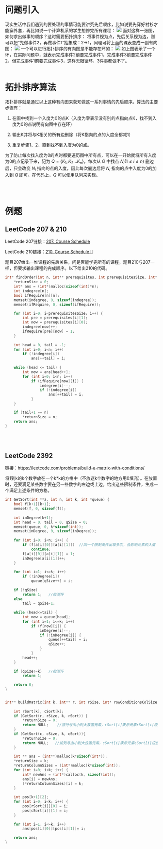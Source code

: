 # 问题引入
现实生活中我们遇到的要处理的事情可能要讲究先后顺序，比如说要先穿好衬衫才能穿外套，再比如说一个计算机系的学生想修完所有课程：
![](拓扑排序（Topological%20Sort）_1.png)
面对这样一张图，如何求出做事的顺序？这时需要拓扑排序：
将事件视为点，先后关系视为边，则可以把“先做事件2，再做事件1”抽象成：2→1，同理可将上面的课表变成一副有向图：
![](拓扑排序（Topological%20Sort）_2.png)
一个可以进行拓扑排序的有向图是不能存在环的：
![](拓扑排序（Topological%20Sort）_3.png)
如上图表示了一个环，在实际问题中，就表示完成事件2前要完成事件1，完成事件3前要完成事件2，但完成事件1前要完成事件3，这样无限循环，3件事都做不了。
<br/><br/>

# 拓扑排序算法
拓扑排序就是通过以上这种有向图来获知做这一系列事情的先后顺序。算法的主要步骤有：

1. 在图中找到一个入度为0的点K（入度为零表示没有别的点指向点K，找不到入度为0的点说明有向图中存在环）

2. 输出K并将与K相关的所有边删除（将K指向的点的入度全都减1）

3. 重复步骤1、2，直到找不到入度为0的点。

为了防止每次找入度为0的点时都要遍历图中所有点，可以在一开始就将所有入度为0的点记录下来，记为 $Q = \{K_1, K_2 ... K_n\}$，每次从 $Q$ 中找点 $N_i (1\le i \le n)$ 删边后，只会改变 $N_i$ 指向的点的入度，因此每次删边后将 $N_i$ 指向的点中入度为0的加入到 $Q$ 即可。在代码上，$Q$ 可以使用队列来实现。

<br/><br/>

# 例题
## LeetCode 207 & 210
LeetCode 207链接：[207. Course Schedule](https://leetcode.com/problems/course-schedule/) 

LeetCode 210链接：[210. Course Schedule II](https://leetcode.com/problems/course-schedule-ii/) 

题目207给出一堆课程的先后关系，问是否能学完所有的课程。题目210与207一样，但要求输出课程的完成顺序。以下给出210的代码。
```cpp
int* findOrder(int n, int** prerequisites, int prerequisitesSize, int* prerequisitesColSize, int* returnSize){
    *returnSize = 0;
    int* ans = (int*)malloc(sizeof(int)*n);
    int indegree[n];
    bool ifRequire[n][n];
    memset(indegree, 0, sizeof(indegree));
    memset(ifRequire, 0, sizeof(ifRequire));

    for (int i=0; i<prerequisitesSize; i++) {
        int pre = prerequisites[i][1];
        int now = prerequisites[i][0];
        indegree[now]++;
        ifRequire[pre][now] = 1;
    }
    
    int head = 0, tail = -1;
    for (int i=0; i<n; i++) 
        if (!indegree[i]) 
            ans[++tail] = i;
    
    while (head <= tail) {
        int now = ans[head++];
        for (int i=0; i<n; i++) 
            if (ifRequire[now][i]) {
                indegree[i]--;
                if (!indegree[i]) 
                    ans[++tail] = i;
            }
    }

    if (tail+1 == n)
        *returnSize = n;
    return ans;
}
```
<br/><br/>


## LeetCode 2392
链接：https://leetcode.com/problems/build-a-matrix-with-conditions/

将1到k的k个数字放在一个k*k的方格中（不放这k个数字的地方用0填充）。在放置时，还要满足某些数字要在另一些数字的左边或上边。给出这些限制条件，生成一个满足上述条件的方格。

```cpp
int GetSort(int **a, int n, int k, int *queue) {
    bool f[k+1][k+1];
    memset(f, 0, sizeof(f));
    
    int inDegree[k+1];
    int head = 0, tail = 0, qSize = 0;
    memset(queue, 0, k*sizeof(int));
    memset(inDegree, 0, sizeof(inDegree));
    
    for (int i=0; i<n; i++) {
        if (f[a[i][0]][a[i][1]])  //同一个限制条件出现多次，会影响元素的入度
            continue;
        f[a[i][0]][a[i][1]] = 1;
        inDegree[a[i][1]]++;
    }        
    
    for (int i=1; i<=k; i++) 
        if (!inDegree[i])
            queue[qSize++] = i;
    
    if (!qSize)
        return 1;   //检测环
    else 
        tail = qSize-1;
    
    while (head<=tail) {
        int now = queue[head];
        for (int i=1; i<=k; i++)
            if (f[now][i]) {
                inDegree[i]--;
                if (!inDegree[i]) {
                    queue[++tail] = i;
                    qSize++;
                }                    
            }
        head++;
    }
    
    if (qSize!=k)   //检测环
        return 1;
    
    return 0;
}


int** buildMatrix(int k, int** r, int rSize, int* rowConditionsColSize, int** c, int cSize, int* colConditionsColSize, int* returnSize, int** returnColumnSizes){
    
    int rSort[k], cSort[k]; 
    if (GetSort(r, rSize, k, rSort)) {
        *returnSize = 0;
        return NULL;    //按行号由小到大放置元素，rSort[i]表示元素rSort[i]应放置在第i行
    }        
    if (GetSort(c, cSize, k, cSort)){
        *returnSize = 0;
        return NULL;   //按列号由小到大放置元素，cSort[i]表示元素cSort[i]应放置在第i列
    }    
    
    int ** ans = (int**)malloc(k*sizeof(int*));
    *returnSize = k;
    *returnColumnSizes = (int*)malloc(k*sizeof(int));
    for (int i=0; i<k; i++) {
        int* newAns = (int*)calloc(k, sizeof(int));
        ans[i] = newAns;
        (*returnColumnSizes)[i] = k;
    }
    
    int pos[k+1][2];    
    for (int i=0; i<k; i++) {
        pos[rSort[i]][0] = i;
        pos[cSort[i]][1] = i;
    }
    
    for (int i=1; i<=k; i++)
        ans[pos[i][0]][pos[i][1]]= i;
    
    return ans;
}
```